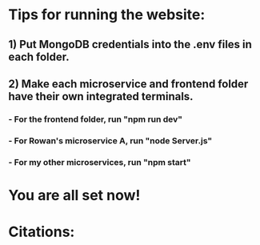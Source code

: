 # Tips for running the website:
## 1) Put MongoDB credentials into the .env files in each folder.
## 2) Make each microservice and frontend folder have their own integrated terminals.
###   - For the frontend folder, run "npm run dev"
###   - For Rowan's microservice A, run "node Server.js"
###   - For my other microservices, run "npm start"
# You are all set now!


# Citations:
## 

